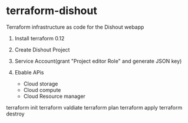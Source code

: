 # terraform-dishout
Terraform infrastructure as code for the Dishout webapp


1) Install terraform 0.12

2) Create Dishout Project 

3) Service Account(grant "Project editor Role" and generate JSON key)
 
4) Ebable APis
	- Cloud storage
	- Cloud compute
	- Cloud Resource manager



terraform init
terraform valdiate
terraform plan
terraform apply
terraform destroy
